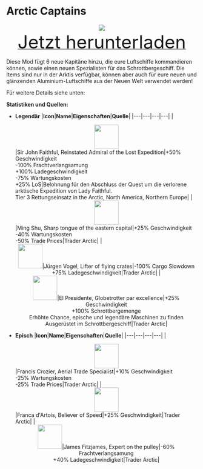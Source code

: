 # Arctic Captains

<div align=center><img src="_media/Anno1800/mod_banners/arcticcaptains/Banner.png"/></div>

<div align=center><a href="https://g-4169.modapi.io/v1/games/4169/mods/3230093/files/4133053/download"> <font size="40">Jetzt herunterladen</font></a></div>

Diese Mod fügt 6 neue Kapitäne hinzu, die eure Luftschiffe kommandieren können, sowie einen neuen Spezialisten für das Schrottbergeschiff. Die Items sind nur in der Arktis verfügbar, können aber auch für eure neuen und glänzenden Aluminium-Luftschiffe aus der Neuen Welt verwendet werden!

Für weitere Details siehe unten:

**Statistiken und Quellen:**

- **Legendär**
|**Icon**|**Name**|**Eigenschaften**|**Quelle**|
|---|---|---|---|
|<div align=center><img src="_media/Anno1800/mod_banners/arcticcaptains/icon_captain_10.png" height="64"/></div>|Sir John Faithful, Reinstated Admiral of the Lost Expedition|+50% Geschwindigkeit <br> -100% Frachtverlangsamung <br> +100% Ladegeschwindigkeit <br> -75% Wartungskosten <br> +25% LoS|Belohnung für den Abschluss der Quest um die verlorene arktische Expedition von Lady Faithful. <br> Tier 3 Rettungseinsatz in the Arctic, North America, Northern Europe|
|<div align=center><img src="_media/Anno1800/mod_banners/arcticcaptains/icon_captain_15.png" height="64"/></div>|Ming Shu, Sharp tongue of the eastern capital|+25% Geschwindigkeit <br> -40% Wartungskosten <br> -50% Trade Prices|Trader Arctic|
|<div align=center><img src="_media/Anno1800/mod_banners/arcticcaptains/icon_captain_21.png" height="64"/>|Jürgen Vogel, Lifter of flying crates|-100% Cargo Slowdown <br> +75% Ladegeschwindigkeit|Trader Arctic|
|<div align=center><img src="_media/Anno1800/mod_banners/arcticcaptains/icon_captain_5_1.png" height="64"/>|El Presidente, Globetrotter par excellence|+25% Geschwindigkeit <br> +100% Schrottbergemenge <br> Erhöhte Chance, epische und legendäre Maschinen zu finden <br> Ausgerüstet im Schrottbergeschiff|Trader Arctic|



- **Episch**
|**Icon**|**Name**|**Eigenschaften**|**Quelle**|
|---|---|---|---|
|<div align=center><img src="_media/Anno1800/mod_banners/arcticcaptains/icon_captain_20_2.png" height="64"/></div>|Francis Crozier, Aerial Trade Specialist|+10% Geschwindigkeit <br> -25% Wartungskosten <br> -25% Trade Prices|Trader Arctic|
|<div align=center><img src="_media/Anno1800/mod_banners/arcticcaptains/icon_captain_7_1.png" height="64"/></div>|Franca d'Artois, Believer of Speed|+25% Geschwindigkeit|Trader Arctic|
|<div align=center><img src="_media/Anno1800/mod_banners/arcticcaptains/icon_captain_23.png" height="64"/>|James Fitzjames, Expert on the pulley|-60% Frachtverlangsamung <br> +40% Ladegeschwindigkeit|Trader Arctic|
